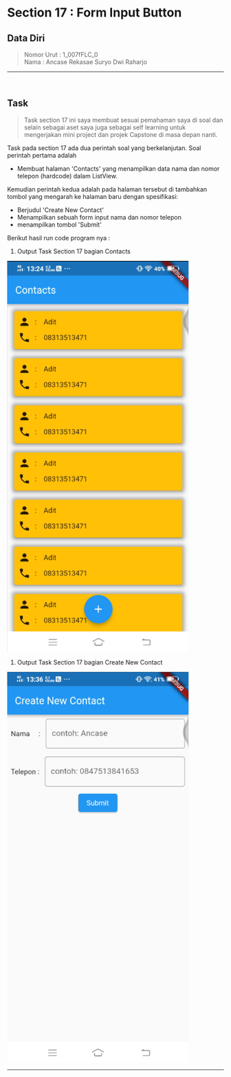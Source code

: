 # Section 17 : Form Input Button

## Data Diri

> Nomor Urut  : 1_007fFLC_0 <br>
Nama        : Ancase Rekasae Suryo Dwi Raharjo

--- 

<br>

## **Task**

>Task section 17 ini saya membuat sesuai pemahaman saya di soal dan selain sebagai aset saya juga sebagai self learning untuk mengerjakan mini project dan projek Capstone di masa depan nanti.

Task pada section 17 ada dua perintah soal yang berkelanjutan. Soal perintah pertama adalah
- Membuat halaman 'Contacts' yang menampilkan data nama dan nomor telepon (hardcode) dalam ListView.

Kemudian perintah kedua adalah pada halaman tersebut di tambahkan tombol yang mengarah ke halaman baru dengan spesifikasi:
- Berjudul 'Create New Contact'
- Menampilkan sebuah form input nama dan nomor telepon
- menampilkan tombol 'Submit'

Berikut hasil run code program nya :

1. Output Task Section 17 bagian Contacts

![Screenshot 1 output Task](../Screenshots/Screenshot_hasilRun1(tampilan%20home).png)

1. Output Task Section 17 bagian Create New Contact

![Screenshot 2 output Task](../Screenshots/Screenshot_hasilRun2(tampilan%20newContact).png)

---